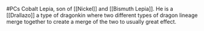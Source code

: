 #PCs
Cobalt Lepia, son of [[Nickel]] and [[Bismuth Lepia]]. He is a [[Drallazo]] a type of dragonkin where two different types of dragon lineage merge together to create a merge of the two to usually great effect.